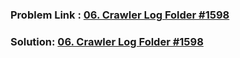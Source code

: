 ### Problem Link : [06. Crawler Log Folder #1598](https://leetcode.com/problems/crawler-log-folder/submissions/)
### Solution: [06. Crawler Log Folder #1598]()